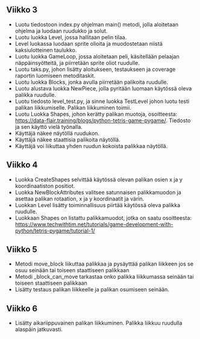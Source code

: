 ## Viikko 3

- Luotu tiedostoon index.py ohjelman main() metodi, jolla aloitetaan ohjelma ja luodaan ruudukko ja solut. 
- Luotu luokka Level, jossa hallitaan pelin tilaa.
- Level luokassa luodaan sprite olioita ja muodostetaan niistä kaksiulotteinen taulukko. 
- Luotu luokka GameLoop, jossa aloitetaan peli, käsitellään pelaajan näppäinsyötteitä, ja piirretään sprite oliot ruudulle.
- Luotu taks.py, johon lisätty aloitukseen, testaukseen ja coverage raportin luomiseen metoditaskit.
- Luotu luokka Blocks, jonka avulla piirretään palikoita ruudulle.
- Luotu alustava luokka NewPiece, jolla pyritään luomaan käytössä oleva palikka ruudulle.
- Luotu tiedosto level_test.py, ja sinne luokka TestLevel johon luotu testi palikan liikkumiselle. Palikan liikkuminen toimii.
- Luotu Luokka Shapes, johon kerätty palikan muotoja, osoitteesta: https://data-flair.training/blogs/python-tetris-game-pygame/. Tiedosto ja sen käyttö vielä työnalla.
- Käyttäjä näkee näytöllä ruudukon.
- Käyttäjä näkee staattisia palikoita näytöllä.
- Käyttäjä voi liikuttaa yhden ruudun kokoista palikkaa näytöllä. 

## Viikko 4
- Luokka CreateShapes selvittää käytössä olevan palikan osien x ja y koordinaatiston positiot.
- Luokka NewBlockAttributes valitsee satunnaisen palikkamuodon ja asettaa palikan rotaation, x ja y koordinaatit ja värin.
- Luokkan Level lisätty toiminnallisuus piirtää käytössä oleva palikka ruudulle.
- Luokkaan Shapes on listattu palikkamuodot, jotka on saatu osoitteesta: https://www.techwithtim.net/tutorials/game-development-with-python/tetris-pygame/tutorial-1/

## Viikko 5
- Metodi move_block liikuttaa palikkaa ja pysäyttää palikan liikkeen jos se osuu seinään tai toiseen staattiseen palikkaan
- Metodi _block_can_move tarkastaa onko palikka liikkumassa seinään tai toiseen staattiseen palikkaan
- Lisätty testaus palikan liikkeelle ja palikan osumiseen seinään.

## Viikko 6
- Lisätty aikariippuvainen palikan liikkuminen. Palikka liikkuu ruudulla alaspäin jatkuvasti.
